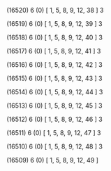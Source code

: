 (16520) 6 (0) [ 1, 5, 8, 9, 12, 38 ] 3 


(16519) 6 (0) [ 1, 5, 8, 9, 12, 39 ] 3 


(16518) 6 (0) [ 1, 5, 8, 9, 12, 40 ] 3 


(16517) 6 (0) [ 1, 5, 8, 9, 12, 41 ] 3 


(16516) 6 (0) [ 1, 5, 8, 9, 12, 42 ] 3 


(16515) 6 (0) [ 1, 5, 8, 9, 12, 43 ] 3 


(16514) 6 (0) [ 1, 5, 8, 9, 12, 44 ] 3 


(16513) 6 (0) [ 1, 5, 8, 9, 12, 45 ] 3 


(16512) 6 (0) [ 1, 5, 8, 9, 12, 46 ] 3 


(16511) 6 (0) [ 1, 5, 8, 9, 12, 47 ] 3 


(16510) 6 (0) [ 1, 5, 8, 9, 12, 48 ] 3 


(16509) 6 (0) [ 1, 5, 8, 9, 12, 49 ]  

